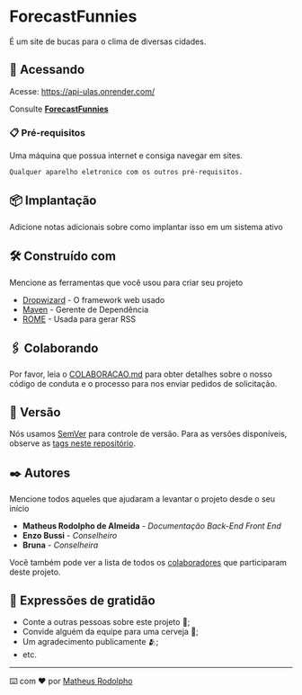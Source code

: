 # ForecastFunnies

É um site de bucas para o clima de diversas cidades.

## 🚀 Acessando

Acesse: https://api-ulas.onrender.com/

Consulte **[ForecastFunnies](#-https://api-ulas.onrender.com/)**

### 📋 Pré-requisitos

Uma máquina que possua internet e consiga navegar em sites.

```
Qualquer aparelho eletronico com os outros pré-requisitos.
```

## 📦 Implantação

Adicione notas adicionais sobre como implantar isso em um sistema ativo

## 🛠️ Construído com

Mencione as ferramentas que você usou para criar seu projeto

* [Dropwizard](http://www.dropwizard.io/1.0.2/docs/) - O framework web usado
* [Maven](https://maven.apache.org/) - Gerente de Dependência
* [ROME](https://rometools.github.io/rome/) - Usada para gerar RSS

## 🖇️ Colaborando

Por favor, leia o [COLABORACAO.md](https://gist.github.com/usuario/linkParaInfoSobreContribuicoes) para obter detalhes sobre o nosso código de conduta e o processo para nos enviar pedidos de solicitação.

## 📌 Versão

Nós usamos [SemVer](http://semver.org/) para controle de versão. Para as versões disponíveis, observe as [tags neste repositório](https://github.com/suas/tags/do/projeto). 

## ✒️ Autores

Mencione todos aqueles que ajudaram a levantar o projeto desde o seu início

* **Matheus Rodolpho de Almeida** - *Documentação* *Back-End* *Front End*
* **Enzo Bussi** - *Conselheiro*
* **Bruna** - *Conselheira*

Você também pode ver a lista de todos os [colaboradores](https://github.com/usuario/projeto/colaboradores) que participaram deste projeto.

## 🎁 Expressões de gratidão

* Conte a outras pessoas sobre este projeto 📢;
* Convide alguém da equipe para uma cerveja 🍺;
* Um agradecimento publicamente 🫂;
* etc.


---
⌨️ com ❤️ por [Matheus Rodolpho](https://github.com/MatheusRph) 